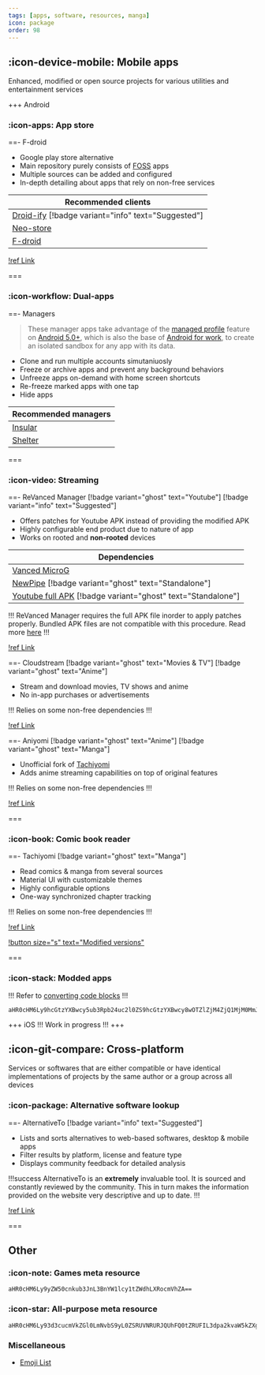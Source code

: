 ```yaml
---
tags: [apps, software, resources, manga]
icon: package
order: 98
---
```


## :icon-device-mobile: Mobile apps

Enhanced, modified or open source projects for various utilities and entertainment services

+++ Android

### :icon-apps: App store

==- F-droid

- Google play store alternative
- Main repository purely consists of [FOSS](https://en.wikipedia.org/wiki/Free_and_open-source_software) apps
- Multiple sources can be added and configured
- In-depth detailing about apps that rely on non-free services

| **Recommended clients**                                                                      |
| -------------------------------------------------------------------------------------------- |
| [Droid-ify](https://github.com/Iamlooker/Droid-ify) [!badge variant="info" text="Suggested"] |
| [Neo-store](https://github.com/NeoApplications/Neo-Store)                                    |
| [F-droid](https://f-droid.org/)                                                              |

[!ref Link](https://f-droid.org/)

===

### :icon-workflow: Dual-apps

==- Managers

> These manager apps take advantage of the [managed profile](https://developer.android.com/work/managed-profiles) feature on [Android 5.0+](https://www.android.com/versions/lollipop-5-0/), which is also the base of [Android for work](https://developer.android.com/work/), to create an isolated sandbox for any app with its data.

- Clone and run multiple accounts simutaniuosly
- Freeze or archive apps and prevent any background behaviors
- Unfreeze apps on-demand with home screen shortcuts
- Re-freeze marked apps with one tap
- Hide apps

| Recommended managers                                |
| --------------------------------------------------- |
| [Insular](https://secure-system.gitlab.io/Insular/) |
| [Shelter](https://gitea.angry.im/PeterCxy/Shelter)  |

===

### :icon-video: Streaming

==- ReVanced Manager [!badge variant="ghost" text="Youtube"] [!badge variant="info" text="Suggested"]

- Offers patches for Youtube APK instead of providing the modified APK
- Highly configurable end product due to nature of app
- Works on rooted and **non-rooted** devices

| **Dependencies**                                                                                                 |
| ---------------------------------------------------------------------------------------------------------------- |
| [Vanced MicroG](https://github.com/TeamVanced/VancedMicroG/releases)                                             |
| [NewPipe](https://newpipe.net/) [!badge variant="ghost" text="Standalone"]                                       |
| [Youtube full APK](https://www.apkmirror.com/apk/google-inc/youtube/) [!badge variant="ghost" text="Standalone"] |

!!!
ReVanced Manager requires the full APK file inorder to apply patches properly. Bundled APK files are not compatible with this procedure. Read more [here](https://stackoverflow.com/a/53396721/15084158)
!!!

[!ref Link](https://github.com/revanced/revanced-manager)

==- Cloudstream [!badge variant="ghost" text="Movies & TV"] [!badge variant="ghost" text="Anime"]

- Stream and download movies, TV shows and anime
- No in-app purchases or advertisements

!!!
Relies on some non-free dependencies
!!!

[!ref Link](https://github.com/recloudstream/cloudstream)

==- Aniyomi [!badge variant="ghost" text="Anime"] [!badge variant="ghost" text="Manga"]

- Unofficial fork of [Tachiyomi](/guides/software/#tachiyomi-badge-variant-info-text-manga)
- Adds anime streaming capabilities on top of original features

!!!
Relies on some non-free dependencies
!!!

[!ref Link](https://aniyomi.jmir.xyz/)

===

### :icon-book: Comic book reader

==- Tachiyomi [!badge variant="ghost" text="Manga"]

- Read comics & manga from several sources
- Material UI with customizable themes
- Highly configurable options
- One-way synchronized chapter tracking

!!!
Relies on some non-free dependencies
!!!

[!ref Link](https://tachiyomi.org/)

[!button size="s" text="Modified versions"](https://gitpop2.vercel.app/tachiyomiorg/tachiyomi)

===

### :icon-stack: Modded apps

!!!
Refer to [converting code blocks](/guides/getting-started/#converting-code-blocks)
!!!

```
aHR0cHM6Ly9hcGtzYXBwcy5ub3Rpb24uc2l0ZS9hcGtzYXBwcy8wOTZlZjM4ZjQ1MjM0MmJhOTliNGUxNTA5YTQ0OTcyOT92PTk5NzAzNjBiNDQzNjQzNzg5YzMzM2JkMmM3MTgwMDA5
```

+++ iOS
!!!
Work in progress
!!!
+++

## :icon-git-compare: Cross-platform

Services or softwares that are either compatible or have identical implementations of projects by the same author or a group across all devices

### :icon-package: Alternative software lookup

==- AlternativeTo [!badge variant="info" text="Suggested"]

- Lists and sorts alternatives to web-based softwares, desktop & mobile apps
- Filter results by platform, license and feature type
- Displays community feedback for detailed analysis

!!!success
AlternativeTo is an **extremely** invaluable tool. It is sourced and constantly reviewed by the community. This in turn makes the information provided on the website very descriptive and up to date.
!!!

[!ref Link](https://alternativeto.net/)

===

## Other

### :icon-note: Games meta resource

```
aHR0cHM6Ly9yZW50cnkub3JnL3BnYW1lcy1tZWdhLXRocmVhZA==
```

### :icon-star: All-purpose meta resource

```
aHR0cHM6Ly93d3cucmVkZGl0LmNvbS9yL0ZSRUVNRURJQUhFQ0tZRUFIL3dpa2kvaW5kZXgv
```

### Miscellaneous

- [Emoji List](https://unicode.org/emoji/charts/emoji-list.html)
